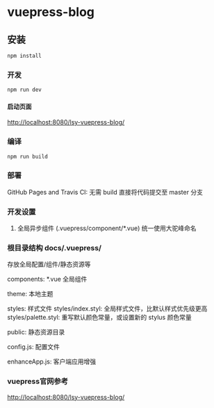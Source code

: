# vuepress-blog

## 安装

```bash
npm install
```

### 开发

```bash
npm run dev
```

#### 启动页面

<http://localhost:8080/lsy-vuepress-blog/>

### 编译

```bash
npm run build
```

### 部署

GitHub Pages and Travis CI: 无需 build 直接将代码提交至 master 分支

### 开发设置

1. 全局异步组件 (.vuepress/component/*.vue) 统一使用大驼峰命名

### 根目录结构 docs/.vuepress/

存放全局配置/组件/静态资源等

components: *.vue 全局组件

theme: 本地主题

styles: 样式文件
styles/index.styl: 全局样式文件，比默认样式优先级更高
styles/palette.styl: 重写默认颜色常量，或设置新的 stylus 颜色常量

public: 静态资源目录

config.js: 配置文件

enhanceApp.js: 客户端应用增强

### vuepress官网参考

<http://localhost:8080/lsy-vuepress-blog/>
